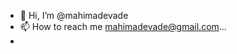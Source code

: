 - 👋 Hi, I’m @mahimadevade
- 📫 How to reach me mahimadevade@gmail.com...
-

<!---
mahimadevade/mahimadevade is a ✨ special ✨ repository because its `README.md` (this file) appears on your GitHub profile.
You can click the Preview link to take a look at your changes.
--->
